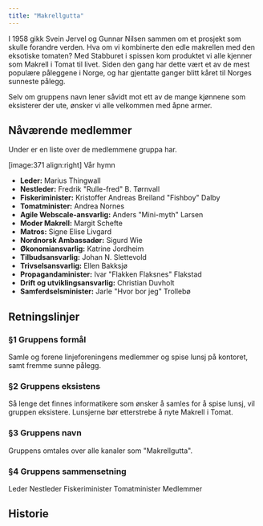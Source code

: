 ```yaml
---
title: "Makrellgutta"
---
```


I 1958 gikk Svein Jervel og Gunnar Nilsen sammen om et prosjekt som skulle forandre verden. Hva om vi kombinerte den edle makrellen med den eksotiske tomaten? Med Stabburet i spissen kom produktet vi alle kjenner som Makrell i Tomat til livet. Siden den gang har dette vært et av de mest populære påleggene i Norge, og har gjentatte ganger blitt kåret til Norges sunneste pålegg. 

Selv om gruppens navn lener såvidt mot ett av de mange kjønnene som eksisterer der ute, ønsker vi alle velkommen med åpne armer.  

Nåværende medlemmer
---------------------------------

Under er en liste over de medlemmene gruppa har.


[image:371 align:right]
    Vår hymn

- **Leder:** Marius Thingwall
- **Nestleder:** Fredrik "Rulle-fred" B. Tørnvall
- **Fiskeriminister:** Kristoffer Andreas Breiland "Fishboy" Dalby
- **Tomatminister:** Andrea Nornes
- **Agile Webscale-ansvarlig:** Anders "Mini-myth" Larsen
- **Moder Makrell:** Margit Schefte
- **Matros:** Signe Elise Livgard
- **Nordnorsk Ambassadør:** Sigurd Wie
- **Økonomiansvarlig:** Katrine Jordheim
- **Tilbudsansvarlig:** Johan N. Slettevold
- **Trivselsansvarlig:** Ellen Bakksjø
- **Propagandaminister:** Ivar "Flakken Flaksnes" Flakstad
- **Drift og utviklingsansvarlig:** Christian Duvholt
- **Samferdselsminister:** Jarle "Hvor bor jeg" Trollebø
      
  
  
  
  
  
     



Retningslinjer
--------------

### §1 Gruppens formål

Samle og forene linjeforeningens medlemmer og spise lunsj på kontoret,
samt fremme sunne pålegg.

### §2 Gruppens eksistens
Så lenge det finnes informatikere som ønsker å samles for å spise lunsj,
vil gruppen eksistere.  Lunsjerne bør etterstrebe å nyte Makrell i Tomat. 

### §3 Gruppens navn

Gruppens omtales over alle kanaler som "Makrellgutta".

### §4 Gruppens sammensetning

Leder
Nestleder
Fiskeriminister
Tomatminister
Medlemmer

Historie
--------